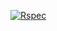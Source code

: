 [![Rspec](https://github.com/libredmm/librefanza/workflows/Rspec/badge.svg?branch=master)](https://github.com/libredmm/librefanza/actions/workflows/rspec.yml)

